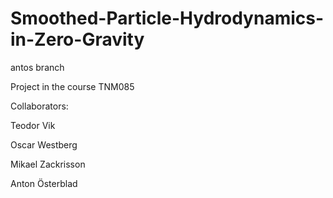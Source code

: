 Smoothed-Particle-Hydrodynamics-in-Zero-Gravity
===============================================


antos branch

Project in the course TNM085

Collaborators:

Teodor Vik

Oscar Westberg

Mikael Zackrisson

Anton Österblad